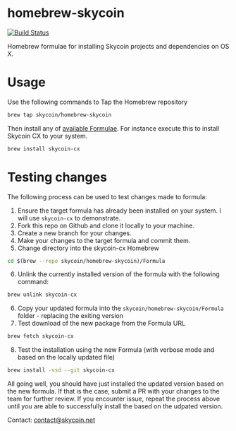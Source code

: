 homebrew-skycoin
============
[![Build Status](https://travis-ci.org/skycoin/homebrew-skycoin.svg?branch=master)](https://travis-ci.org/skycoin/homebrew-skycoin)

Homebrew formulae for installing Skycoin projects and dependencies on OS X.

# Usage

Use the following commands to Tap the Homebrew repository

```sh
brew tap skycoin/homebrew-skycoin
```

Then install any of [available Formulae](https://github.com/skycoin/homebrew-skycoin/tree/master/Formula).
For instance execute this to install Skycoin CX to your system.

```sh
brew install skycoin-cx
```

# Testing changes
The following process can be used to test changes made to formula:
1. Ensure the target formula has already been installed on your system. I will use `skycoin-cx` to demonstrate.
2. Fork this repo on Github and clone it locally to your machine.
3. Create a new branch for your changes.
4. Make your changes to the target formula and commit them.
5. Change directory into the skycoin-cx Homebrew
```sh
cd $(brew --repo skycoin/homebrew-skycoin)/Formula
```
6. Unlink the currently installed version of the formula with the following command:
```sh
brew unlink skycoin-cx
```
6. Copy your updated formula into the `skycoin/homebrew-skycoin/Formula` folder - replacing the exiting version
7. Test download of the new package from the Formula URL
```sh
brew fetch skycoin-cx
```
8. Test the installation using the new Formula (with verbose mode and based on the locally updated file)
```sh
brew install -vsd --git skycoin-cx
```

All going well, you should have just installed the updated version based on the new formula. If that is the case, submit a PR with your changes to the team for further review. If you encounter issue, repeat the process above until you are able to successfully install the based on the udpated version.


Contact: contact@skycoin.net
